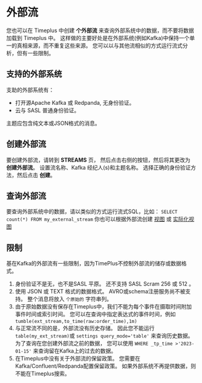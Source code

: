 

# 外部流

您也可以在 Timeplus 中创建 **个外部流** 来查询外部系统中的数据，而不要将数据加载到 Timeplus 中。 这样做的主要好处是在外部系统(例如Kafka)中保持一个单一的真相来源，而不重复这些来源。 您可以以与其他流相似的方式运行流式分析，但有一些限制。

## 支持的外部系统

支助的外部系统有：

* 打开源Apache Kafka 或 Redpanda, 无身份验证。
* 云与 SASL 普通身份验证。

主题应包含纯文本或JSON格式的消息。

## 创建外部流

要创建外部流，请转到 **STREAMS** 页， 然后点击右侧的按钮，然后将其更改为 **创建外部流**。 设置流名称、Kafka 经纪人(s)和主题名称。 选择正确的身份验证方法，然后点击 **创建**。

## 查询外部流

要查询外部系统中的数据，请以类似的方式运行流式SQL，比如： `SELECT count(*) FROM my_external_stream` 你也可以根据外部流创建 [视图](view) 或 [实际化视图](view#materialized-view)

## 限制

基在Kafka的外部流有一些限制，因为TimePlus不控制外部流的储存或数据格式。

1. 身份验证不是无，也不是SASL 平原。 还不支持 SASL Scram 256 或 512 。
2. 使用 JSON 或 TEXT 格式的数据格式。 AVRO或schema注册服务尚不被支持。 整个消息将放入 `个原始的` 字符串列。
3. 由于原始数据没有保存在Timeplus中，我们不能为每个事件在摄取时间附加事件时间或索引时间。 您可以在查询中指定表达式的事件时间，例如 `tumble(ext_stream,to_time(raw:order_time),1m)`
4. 与正常流不同的是，外部流没有历史存储。 因此您不能运行 `table(my_ext_stream)`或 `settings query_mode='table'` 来查询历史数据。 为了查询在您创建外部流之前的数据， 您可以使用 `WHERE _tp_time >'2023-01-15'` 来查询留在Kafka上的过去的数据。
5. 在Timeplus中没有关于外部流的保留政策。 您需要在Kafka/Confluent/Redpanda配置保留政策。 如果外部系统不再提供数据，则不能在Timeplus搜索。